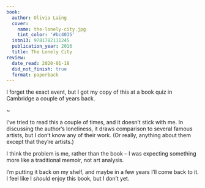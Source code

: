 ```yaml
---
book:
  author: Olivia Laing
  cover:
    name: the-lonely-city.jpg
    tint_color: '#bc4035'
  isbn13: 9781782111245
  publication_year: 2016
  title: The Lonely City
review:
  date_read: 2020-01-18
  did_not_finish: true
  format: paperback
---
```


I forget the exact event, but I got my copy of this at a book quiz in Cambridge a couple of years back.

~

I’ve tried to read this a couple of times, and it doesn’t stick with me. In discussing the author’s loneliness, it draws comparison to several famous artists, but I don’t know any of their work. (Or really, anything about them except that they’re artists.)

I think the problem is me, rather than the book – I was expecting something more like a traditional memoir, not art analysis.

I’m putting it back on my shelf, and maybe in a few years I’ll come back to it. I feel like I *should* enjoy this book, but I don’t yet.
